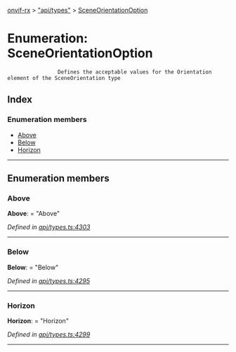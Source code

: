 [onvif-rx](../README.md) > ["api/types"](../modules/_api_types_.md) > [SceneOrientationOption](../enums/_api_types_.sceneorientationoption.md)

# Enumeration: SceneOrientationOption

```
                Defines the acceptable values for the Orientation element of the SceneOrientation type
```

## Index

### Enumeration members

* [Above](_api_types_.sceneorientationoption.md#above)
* [Below](_api_types_.sceneorientationoption.md#below)
* [Horizon](_api_types_.sceneorientationoption.md#horizon)

---

## Enumeration members

<a id="above"></a>

###  Above

**Above**:  = "Above"

*Defined in [api/types.ts:4303](https://github.com/patrickmichalina/onvif-rx/blob/1596479/src/api/types.ts#L4303)*

___
<a id="below"></a>

###  Below

**Below**:  = "Below"

*Defined in [api/types.ts:4295](https://github.com/patrickmichalina/onvif-rx/blob/1596479/src/api/types.ts#L4295)*

___
<a id="horizon"></a>

###  Horizon

**Horizon**:  = "Horizon"

*Defined in [api/types.ts:4299](https://github.com/patrickmichalina/onvif-rx/blob/1596479/src/api/types.ts#L4299)*

___

